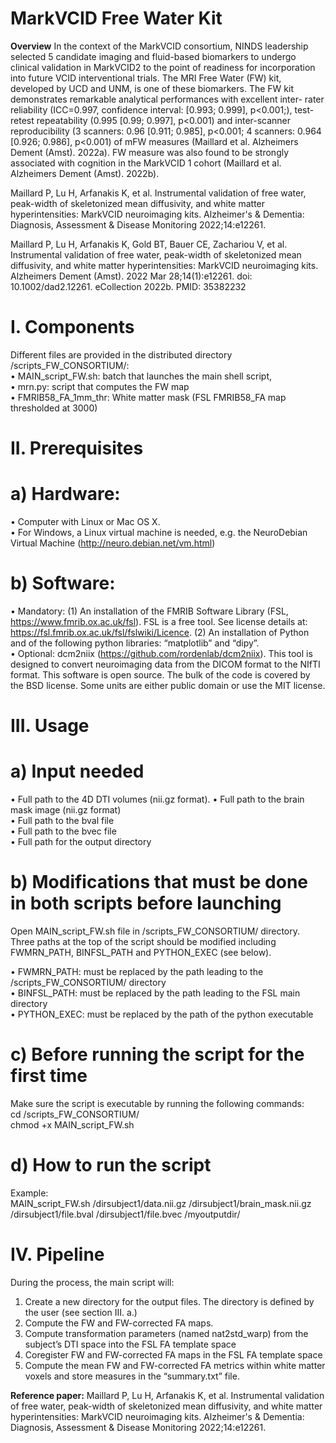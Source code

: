 # MarkVCID Free Water Kit

**Overview**
In the context of the MarkVCID consortium, NINDS leadership selected 5 candidate imaging and fluid-based biomarkers to undergo clinical validation in MarkVCID2 to the point of readiness for incorporation into future VCID interventional trials. The MRI Free Water (FW) kit, developed by UCD and UNM, is one of these biomarkers. The FW kit demonstrates remarkable analytical performances with excellent inter-
rater reliability (ICC=0.997, confidence interval: [0.993; 0.999], p<0.001;), test-retest repeatability (0.995 [0.99; 0.997], p<0.001) and inter-scanner reproducibility (3 scanners: 0.96 [0.911; 0.985], p<0.001; 4 scanners: 0.964 [0.926; 0.986], p<0.001) of mFW measures (Maillard et al. Alzheimers Dement (Amst). 2022a). FW measure was also found to be strongly associated with cognition in the MarkVCID 1 cohort (Maillard et al. Alzheimers Dement (Amst). 2022b).

Maillard P, Lu H, Arfanakis K, et al. Instrumental validation of free water, peak-width of skeletonized mean diffusivity, and white matter hyperintensities: MarkVCID neuroimaging kits. Alzheimer's & Dementia:
Diagnosis, Assessment & Disease Monitoring 2022;14:e12261.

Maillard P, Lu H, Arfanakis K, Gold BT, Bauer CE, Zachariou V, et al. Instrumental validation of free water, peak-width of skeletonized mean diffusivity, and white matter hyperintensities: MarkVCID neuroimaging kits. Alzheimers Dement (Amst). 2022 Mar 28;14(1):e12261. doi: 10.1002/dad2.12261. eCollection 2022b. PMID: 35382232

# **I.	Components**
Different files are provided in the distributed directory /scripts_FW_CONSORTIUM/:  
•	MAIN_script_FW.sh: batch that launches the main shell script,  
•	mrn.py: script that computes the FW map  
•	FMRIB58_FA_1mm_thr: White matter mask (FSL FMRIB58_FA map thresholded at 3000)  

# **II.	Prerequisites**
# **a)	Hardware:** 
•	Computer with Linux or Mac OS X.  
•	For Windows, a Linux virtual machine is needed, e.g. the NeuroDebian Virtual Machine (http://neuro.debian.net/vm.html)  
# **b)	Software:** 
•	Mandatory: (1) An installation of the FMRIB Software Library (FSL, https://www.fmrib.ox.ac.uk/fsl). FSL is a free tool. See license details at: https://fsl.fmrib.ox.ac.uk/fsl/fslwiki/Licence. (2) An installation of Python and of the following python libraries: “matplotlib” and “dipy”.  
•	Optional: dcm2niix (https://github.com/rordenlab/dcm2niix). This tool is designed to convert neuroimaging data from the DICOM format to the NIfTI format. This software is open source. The bulk of the code is covered by the BSD license. Some units are either public domain or use the MIT license.  
# **III.	Usage**
# **a)	Input needed** 
•	Full path to the 4D DTI volumes (nii.gz format). 
•	Full path to the brain mask image (nii.gz format)  
•	Full path to the bval file  
•	Full path to the bvec file  
•	Full path for the output directory  
# **b)	Modifications that must be done in both scripts before launching** 
Open MAIN_script_FW.sh file in /scripts_FW_CONSORTIUM/ directory. Three paths at the top of the script should be modified including FWMRN_PATH, BINFSL_PATH and PYTHON_EXEC (see below).  
 
•	FWMRN_PATH: must be replaced by the path leading to the /scripts_FW_CONSORTIUM/ directory  
•	BINFSL_PATH: must be replaced by the path leading to the FSL main directory  
•	PYTHON_EXEC: must be replaced by the path of the python executable  
# **c)	Before running the script for the first time**
Make sure the script is executable by running the following commands:  
cd /scripts_FW_CONSORTIUM/  
chmod +x MAIN_script_FW.sh  
# **d)	How to run the script**
Example:  
MAIN_script_FW.sh /dirsubject1/data.nii.gz /dirsubject1/brain_mask.nii.gz /dirsubject1/file.bval /dirsubject1/file.bvec /myoutputdir/  
# **IV.	Pipeline**
During the process, the main script will:  
1)	Create a new directory for the output files. The directory is defined by the user (see section III. a.)  
2)	Compute the FW  and FW-corrected FA maps.  
3)	Compute transformation parameters (named nat2std_warp) from the subject’s DTI space into the FSL FA template space   
4)	Coregister FW and FW-corrected FA maps in the FSL FA template space  
5)	Compute the mean FW and FW-corrected FA metrics within white matter voxels and store measures in the “summary.txt” file.  

**Reference paper:**
Maillard P, Lu H, Arfanakis K, et al. Instrumental validation of free water, peak-width of skeletonized mean diffusivity, and white matter hyperintensities: MarkVCID neuroimaging kits. Alzheimer's & Dementia:
Diagnosis, Assessment & Disease Monitoring 2022;14:e12261.
